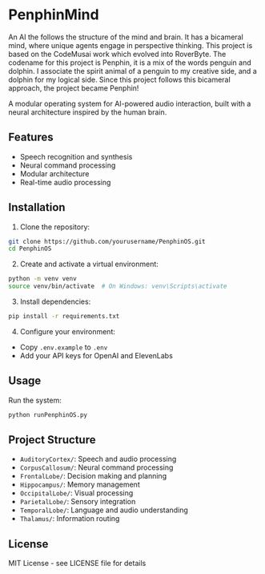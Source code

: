 # PenphinMind

An AI the follows the structure of the mind and brain. It has a bicameral mind, where unique agents engage in perspective thinking.
This project is based on the CodeMusai work which evolved into RoverByte. The codename for this project is Penphin, it is a mix of the words penguin and dolphin.
I associate the spirit animal of a penguin to my creative side, and a dolphin for my logical side. Since this project follows this bicameral approach, the project became Penphin!

A modular operating system for AI-powered audio interaction, built with a neural architecture inspired by the human brain.

## Features

- Speech recognition and synthesis
- Neural command processing
- Modular architecture
- Real-time audio processing

## Installation

1. Clone the repository:
```bash
git clone https://github.com/yourusername/PenphinOS.git
cd PenphinOS
```

2. Create and activate a virtual environment:
```bash
python -m venv venv
source venv/bin/activate  # On Windows: venv\Scripts\activate
```

3. Install dependencies:
```bash
pip install -r requirements.txt
```

4. Configure your environment:
- Copy `.env.example` to `.env`
- Add your API keys for OpenAI and ElevenLabs

## Usage

Run the system:
```bash
python runPenphinOS.py
```

## Project Structure

- `AuditoryCortex/`: Speech and audio processing
- `CorpusCallosum/`: Neural command processing
- `FrontalLobe/`: Decision making and planning
- `Hippocampus/`: Memory management
- `OccipitalLobe/`: Visual processing
- `ParietalLobe/`: Sensory integration
- `TemporalLobe/`: Language and audio understanding
- `Thalamus/`: Information routing

## License

MIT License - see LICENSE file for details 
